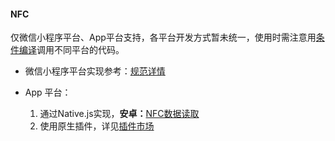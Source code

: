 #### NFC

仅微信小程序平台、App平台支持，各平台开发方式暂未统一，使用时需注意用[条件编译](https://uniapp.dcloud.io/platform)调用不同平台的代码。

- 微信小程序平台实现参考：[规范详情](https://developers.weixin.qq.com/miniprogram/dev/api/wx.startHCE.html)

- App 平台：
  1. 通过Native.js实现，**安卓：**[NFC数据读取](https://ask.dcloud.net.cn/question/6726)
  2. 使用原生插件，详见[插件市场](https://ext.dcloud.net.cn/search?q=nfc)
